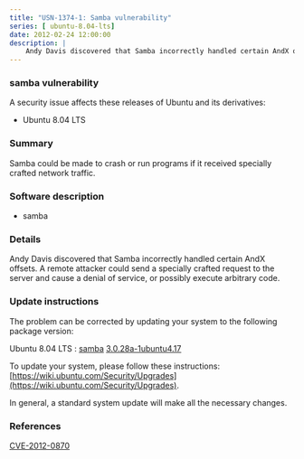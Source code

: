 ```yaml
---
title: "USN-1374-1: Samba vulnerability"
series: [ ubuntu-8.04-lts]
date: 2012-02-24 12:00:00
description: |
    Andy Davis discovered that Samba incorrectly handled certain AndX offsets. A remote attacker could send a specially crafted request to the server and cause a denial of service, or possibly execute arbitrary code. 
--- 
```

 
### samba vulnerability

A security issue affects these releases of Ubuntu and its derivatives:

* Ubuntu 8.04 LTS

### Summary

Samba could be made to crash or run programs if it received specially crafted network traffic.

### Software description

* samba 

### Details

Andy Davis discovered that Samba incorrectly handled certain AndX offsets. A remote attacker could send a specially crafted request to the server and cause a denial of service, or possibly execute arbitrary code. 

### Update instructions

The problem can be corrected by updating your system to the following package version:

Ubuntu 8.04 LTS
 : [samba](https://launchpad.net/ubuntu/+source/samba) <span> [3.0.28a-1ubuntu4.17](https://launchpad.net/ubuntu/+source/samba/3.0.28a-1ubuntu4.17) </span> 

To update your system, please follow these instructions: [https://wiki.ubuntu.com/Security/Upgrades](https://wiki.ubuntu.com/Security/Upgrades).

In general, a standard system update will make all the necessary changes. 

### References

 [CVE-2012-0870](http://people.ubuntu.com/~ubuntu-security/cve/CVE-2012-0870)
 
